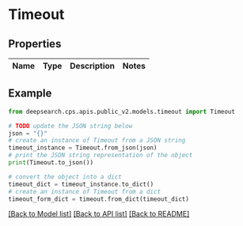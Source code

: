 # Timeout


## Properties

Name | Type | Description | Notes
------------ | ------------- | ------------- | -------------

## Example

```python
from deepsearch.cps.apis.public_v2.models.timeout import Timeout

# TODO update the JSON string below
json = "{}"
# create an instance of Timeout from a JSON string
timeout_instance = Timeout.from_json(json)
# print the JSON string representation of the object
print(Timeout.to_json())

# convert the object into a dict
timeout_dict = timeout_instance.to_dict()
# create an instance of Timeout from a dict
timeout_form_dict = timeout.from_dict(timeout_dict)
```
[[Back to Model list]](../README.md#documentation-for-models) [[Back to API list]](../README.md#documentation-for-api-endpoints) [[Back to README]](../README.md)


